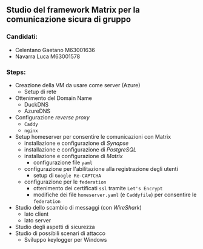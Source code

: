 ## Studio del framework Matrix per la comunicazione sicura di gruppo

### Candidati:

- Celentano Gaetano M63001636
- Navarra Luca M63001578

### Steps:

- Creazione della VM da usare come server (Azure)
  - Setup di rete
- Ottenimento del Domain Name
  - DuckDNS
  - AzureDNS
- Configurazione _reverse proxy_
  - `Caddy`
  - `nginx`
- Setup homeserver per consentire le comunicazioni con Matrix
  - installazione e configurazione di _Synapse_
  - installazione e configurazione di _PostgreSQL_
  - installazione e configurazione di _Matrix_
    - configurazione file `yaml`
  - configurazione per l'abilitazione alla registrazione degli utenti
    - setup di `Google Re-CAPTCHA`
  - configurazione per le `federation`
    - ottenimento dei certificati `ssl` tramite `Let's Encrypt`
    - modifiche dei file `homeserver.yaml` (e `Caddyfile`) per consentire le `federation`
- Studio dello scambio di messaggi (con _WireShark_)
  - lato client
  - lato server
- Studio degli aspetti di sicurezza
- Studio di possibili scenari di attacco
  - Sviluppo keylogger per Windows
